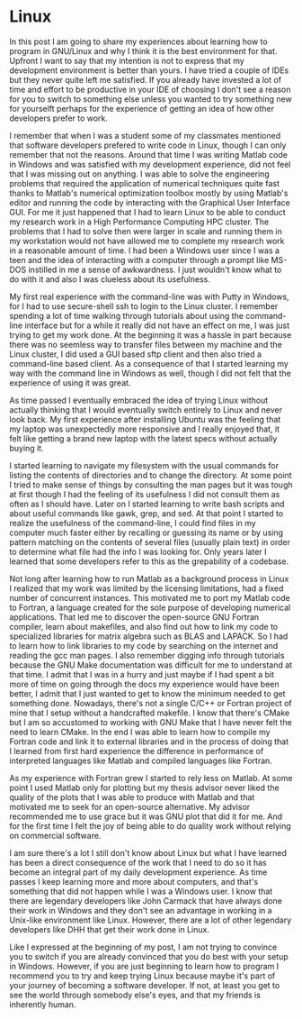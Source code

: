 # Linux

In this post I am going to share my experiences about learning how to program in GNU/Linux
and why I think it is the best environment for that. Upfront I want to say that my
intention is not to express that my development environment is better than yours.
I have tried a couple of IDEs but they never quite left me satisfied. If you already
have invested a lot of time and effort to be productive in your IDE of choosing I
don't see a reason for you to switch to something else unless you wanted to try
something new for yourselft perhaps for the experience of getting an idea of how
other developers prefer to work.

I remember that when I was a student some of my classmates mentioned that software
developers prefered to write code in Linux, though I can only remember that not the
reasons. Around that time I was writing Matlab code in Windows and was satisfied
with my development experience, did not feel that I was missing out on anything.
I was able to solve the engineering problems that required the application of
numerical techniques quite fast thanks to Matlab's numerical optimization toolbox
mostly by using Matlab's editor and running the code by interacting with the Graphical
User Interface GUI.
For me it just happened that I had to learn Linux to be able to conduct
my research work in a High Performance Computing HPC cluster. The problems that I
had to solve then were larger in scale and running them in my workstation would not
have allowed me to complete my research work in a reasonable amount of time.
I had been a Windows
user since I was a teen and the idea of interacting with a computer through a prompt like
MS-DOS instilled in me a sense of awkwardness. I just wouldn't know what to do with it
and also I was clueless about its usefulness.

My first real experience with the command-line was with Putty in Windows, for I had to
use secure-shell ssh to login to the Linux cluster. I remember spending a lot of time
walking through tutorials about using the command-line interface but for a while it
really did not have an effect on me, I was just trying to get my work done. At the
beginning it was a hassle in part because there was no seemless way to transfer files
between my machine and the Linux cluster, I did used a GUI based sftp client and then
also tried a command-line based client. As a consequence of that I started learning
my way with the command line in Windows as well, though I did not felt that the
experience of using it was great.

As time passed I eventually embraced the idea of trying Linux without
actually thinking that I would eventually switch entirely to Linux and never look
back. My first experience after installing Ubuntu was the feeling that my laptop
was unexpectedly more responsive and I really enjoyed that, it felt like getting a
brand new laptop with the latest specs without actually buying it.

I started learning to navigate my filesystem with the usual commands for listing the
contents of directories and to change the directory. At some point I tried to make
sense of things by consulting the man pages but it was tough at first though I had
the feeling of its usefulness I did not consult them as often as I should have. Later
on I started learning to write bash scripts and about useful commands like gawk, grep,
and sed. At that point I started to realize the usefulness of the command-line, I could
find files in my computer much faster either by recalling or guessing its name or by
using pattern matching on the contents of several files (usually plain text) in order
to determine what file had the info I was looking for. Only years later I learned that
some developers refer to this as the grepability of a codebase.

Not long after learning how to run Matlab as a background process in Linux I realized
that my work was limited by the licensing limitations, had a fixed number of concurrent
instances. This motivated me to port my Matlab code to Fortran, a language created for
the sole purpose of developing numerical applications. That led me to discover the
open-source GNU Fortran compiler, learn about makefiles, and also find out how to
link my code to specialized libraries for matrix algebra such as BLAS and LAPACK. So
I had to learn how to link libraries to my code by searching on the internet and reading
the gcc man pages. I also remember digging info through tutorials because the GNU Make
documentation was difficult for me to understand at that time. I admit that I was in a
hurry and just maybe if I had spent a bit more of time on going through the docs my
experience would have been better, I admit that I just wanted to get to know the minimum
needed to get something done. Nowadays, there's not a single C/C++
or Fortran project of mine that I setup without a handcrafted makefile. I know that
there's CMake but I am so accustomed to working with GNU Make that I have never
felt the need to learn CMake. In the end I was able to learn how to compile my Fortran
code and link it to external libraries and in the process of doing that I learned from
first hard experience the difference in performance of interpreted languages like Matlab
and compiled languages like Fortran.

As my experience with Fortran grew I started to rely less on Matlab. At some point
I used Matlab only for plotting but my thesis advisor never liked the quality of the
plots that I was able to produce with Matlab and that motivated me to seek for an
open-source alternative. My advisor recommended me to use grace but it was GNU plot that
did it for me. And for the first time I felt the joy of being able to do quality work
without relying on commercial software.

I am sure there's a lot I still don't know about Linux but what I have learned has been
a direct consequence of the work that I need to do so it has become an integral part
of my daily development experience. As time passes I keep learning more and more about
computers, and that's something that did not happen while I was a Windows user. I know
that there are legendary developers like John Carmack that have always done their work
in Windows and they don't see an advantage in working in a Unix-like environment like
Linux. However, there are a lot of other legendary developers like DHH that get their
work done in Linux.

Like I expressed at the beginning of my post, I am not trying to convince you to switch
if you are already convinced that you do best with your setup in Windows. However, if
you are just beginning to learn how to program I recommend you to try and keep trying
Linux because maybe it's part of your journey of becoming a software developer. If not,
at least you get to see the world through somebody else's eyes, and that my friends is
inherently human.
